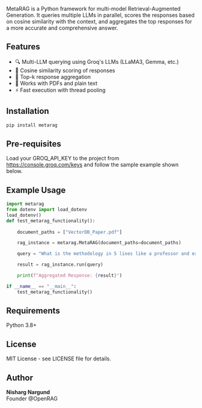MetaRAG is a Python framework for multi-model Retrieval-Augmented Generation. It queries multiple LLMs in parallel, scores the responses based on cosine similarity with the context, and aggregates the top responses for a more accurate and comprehensive answer.

## Features
- 🔍 Multi-LLM querying using Groq's LLMs (LLaMA3, Gemma, etc.)
- 🤝 Cosine similarity scoring of responses
- 🧠 Top-k response aggregation
- 📄 Works with PDFs and plain text
- ⚡ Fast execution with thread pooling

## Installation
```bash
pip install metarag

```
## Pre-requisites
Load your GROQ_API_KEY to the project from https://console.groq.com/keys and follow the sample example shown below.
## Example Usage
```python
import metarag
from dotenv import load_dotenv
load_dotenv()  
def test_metarag_functionality():
    
    document_paths = ["VectorDB_Paper.pdf"]  

    rag_instance = metarag.MetaRAG(document_paths=document_paths)

    query = "What is the methodology in 5 lines like a professor and extract 5 keywords?"

    result = rag_instance.run(query)

    print(f"Aggregated Response: {result}")

if __name__ == "__main__":
    test_metarag_functionality()

```

## Requirements
Python 3.8+

## License
MIT License - see LICENSE file for details.

## Author
**Nisharg Nargund**  
Founder @OpenRAG
